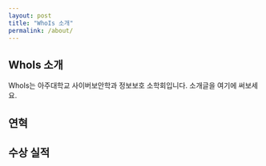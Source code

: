 ```yaml
---
layout: post
title: "WhoIs 소개"
permalink: /about/
---
```


## WhoIs 소개

WhoIs는 아주대학교 사이버보안학과 정보보호 소학회입니다. 소개글을 여기에 써보세요.

## 연혁

## 수상 실적